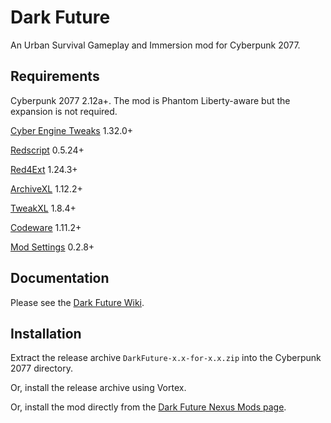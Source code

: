 # Dark Future
 An Urban Survival Gameplay and Immersion mod for Cyberpunk 2077.

## Requirements
Cyberpunk 2077 2.12a+. The mod is Phantom Liberty-aware but the expansion is not required.

[Cyber Engine Tweaks](https://www.nexusmods.com/cyberpunk2077/mods/107) 1.32.0+

[Redscript](https://www.nexusmods.com/cyberpunk2077/mods/1511) 0.5.24+

[Red4Ext](https://www.nexusmods.com/cyberpunk2077/mods/2380) 1.24.3+

[ArchiveXL](https://www.nexusmods.com/cyberpunk2077/mods/4198) 1.12.2+

[TweakXL](https://www.nexusmods.com/cyberpunk2077/mods/4197) 1.8.4+

[Codeware](https://www.nexusmods.com/cyberpunk2077/mods/7780) 1.11.2+

[Mod Settings](https://www.nexusmods.com/cyberpunk2077/mods/4885) 0.2.8+

## Documentation
Please see the [Dark Future Wiki](https://wiki.darkfuture2077.com).

## Installation
Extract the release archive `DarkFuture-x.x-for-x.x.zip` into the Cyberpunk 2077 directory.

Or, install the release archive using Vortex.

Or, install the mod directly from the [Dark Future Nexus Mods page](https://www.nexusmods.com/cyberpunk2077/mods/16300).

